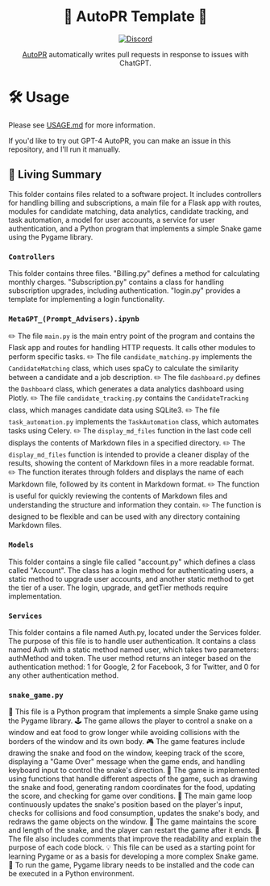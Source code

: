 <div align="center">

# 🚀 AutoPR Template 🚀

[![Discord](https://badgen.net/badge/icon/discord?icon=discord&label&color=purple)](https://discord.gg/ykk7Znt3K6)

[AutoPR](https://github.com/irgolic/AutoPR) automatically writes pull requests in response to issues with ChatGPT.  

</div>

# 🛠 Usage

Please see [USAGE.md](https://github.com/irgolic/AutoPR/blob/main/USAGE.md) for more information.

If you'd like to try out GPT-4 AutoPR, you can make an issue in this repository, and I'll run it manually.


<!-- Living README Summary -->
## 🌳 Living Summary

This folder contains files related to a software project. It includes controllers for handling billing and subscriptions, a main file for a Flask app with routes, modules for candidate matching, data analytics, candidate tracking, and task automation, a model for user accounts, a service for user authentication, and a Python program that implements a simple Snake game using the Pygame library.


### `Controllers`

This folder contains three files. 
"Billing.py" defines a method for calculating monthly charges. 
"Subscription.py" contains a class for handling subscription upgrades, including authentication. 
"login.py" provides a template for implementing a login functionality.


### `MetaGPT_(Prompt_Advisers).ipynb`

✏️ The file `main.py` is the main entry point of the program and contains the Flask app and routes for handling HTTP requests. It calls other modules to perform specific tasks.
✏️ The file `candidate_matching.py` implements the `CandidateMatching` class, which uses spaCy to calculate the similarity between a candidate and a job description.
✏️ The file `dashboard.py` defines the `Dashboard` class, which generates a data analytics dashboard using Plotly.
✏️ The file `candidate_tracking.py` contains the `CandidateTracking` class, which manages candidate data using SQLite3.
✏️ The file `task_automation.py` implements the `TaskAutomation` class, which automates tasks using Celery.
✏️ The `display_md_files` function in the last code cell displays the contents of Markdown files in a specified directory.
✏️ The `display_md_files` function is intended to provide a cleaner display of the results, showing the content of Markdown files in a more readable format.
✏️ The function iterates through folders and displays the name of each Markdown file, followed by its content in Markdown format.
✏️ The function is useful for quickly reviewing the contents of Markdown files and understanding the structure and information they contain.
✏️ The function is designed to be flexible and can be used with any directory containing Markdown files.


### `Models`

This folder contains a single file called "account.py" which defines a class called "Account". The class has a login method for authenticating users, a static method to upgrade user accounts, and another static method to get the tier of a user. The login, upgrade, and getTier methods require implementation.


### `Services`

This folder contains a file named Auth.py, located under the Services folder. The purpose of this file is to handle user authentication. It contains a class named Auth with a static method named user, which takes two parameters: authMethod and token. The user method returns an integer based on the authentication method: 1 for Google, 2 for Facebook, 3 for Twitter, and 0 for any other authentication method.


### `snake_game.py`

🐍 This file is a Python program that implements a simple Snake game using the Pygame library. 
🕹️ The game allows the player to control a snake on a window and eat food to grow longer while avoiding collisions with the borders of the window and its own body. 
🎮 The game features include drawing the snake and food on the window, keeping track of the score, displaying a "Game Over" message when the game ends, and handling keyboard input to control the snake's direction. 
🚀 The game is implemented using functions that handle different aspects of the game, such as drawing the snake and food, generating random coordinates for the food, updating the score, and checking for game over conditions. 
📝 The main game loop continuously updates the snake's position based on the player's input, checks for collisions and food consumption, updates the snake's body, and redraws the game objects on the window. 
🔢 The game maintains the score and length of the snake, and the player can restart the game after it ends. 
🌈 The file also includes comments that improve the readability and explain the purpose of each code block. 
💡 This file can be used as a starting point for learning Pygame or as a basis for developing a more complex Snake game. 
🔧 To run the game, Pygame library needs to be installed and the code can be executed in a Python environment.

<!-- Living README Summary -->